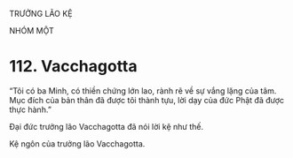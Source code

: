 TRƯỞNG LÃO KỆ

NHÓM MỘT

# 112. Vacchagotta

“Tôi có ba Minh, có thiền chứng lớn lao, rành rẽ về sự vắng lặng của tâm. Mục đích của bản thân đã được tôi thành tựu, lời dạy của đức Phật đã được thực hành.”

Đại đức trưởng lão Vacchagotta đã nói lời kệ như thế.

Kệ ngôn của trưởng lão Vacchagotta.
